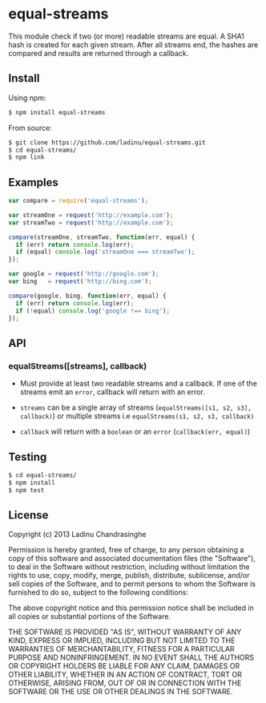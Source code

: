 # equal-streams

This module check if two (or more) readable streams are equal. A SHA1 hash is 
created for each given stream. After all streams end, the hashes are compared
and results are returned through a callback.

## Install
Using npm:
```sh
$ npm install equal-streams
```
From source:
```sh
$ git clone https://github.com/ladinu/equal-streams.git
$ cd equal-streams/
$ npm link
```

## Examples

```javascript
var compare = require('equal-streams');

var streamOne = request('http://example.com');
var streamTwo = request('http://example.com');

compare(streamOne, streamTwo, function(err, equal) {
  if (err) return console.log(err);
  if (equal) console.log('streamOne === streamTwo');
});

var google = request('http://google.com');
var bing   = request('http://bing.com');

compare(google, bing, function(err, equal) {
  if (err) return console.log(err);
  if (!equal) console.log('google !== bing');
});
```

## API
### equalStreams([streams], callback)
  - Must provide at least two readable streams and a callback. If one of the streams
    emit an `error`, callback will return with an error.

  - `streams` can be a single array of streams (`equalStreams([s1, s2, s3], callback)`) or multiple streams 
    i.e `equalStreams(s1, s2, s3, callback)`

  - `callback` will return with a `boolean` or an `error` (`callback(err, equal)`)


## Testing

```sh
$ cd equal-streams/
$ npm install
$ npm test
```

## License

Copyright (c) 2013 Ladinu Chandrasinghe

Permission is hereby granted, free of charge, to any person obtaining a copy of this
software and associated documentation files (the "Software"), to deal in the Software
without restriction, including without limitation the rights to use, copy, modify,
merge, publish, distribute, sublicense, and/or sell copies of the Software, and to
permit persons to whom the Software is furnished to do so, subject to the following
conditions:

The above copyright notice and this permission notice shall be included in all copies
or substantial portions of the Software.

THE SOFTWARE IS PROVIDED "AS IS", WITHOUT WARRANTY OF ANY KIND, EXPRESS OR IMPLIED,
INCLUDING BUT NOT LIMITED TO THE WARRANTIES OF MERCHANTABILITY, FITNESS FOR A
PARTICULAR PURPOSE AND NONINFRINGEMENT. IN NO EVENT SHALL THE AUTHORS OR COPYRIGHT
HOLDERS BE LIABLE FOR ANY CLAIM, DAMAGES OR OTHER LIABILITY, WHETHER IN AN ACTION OF
CONTRACT, TORT OR OTHERWISE, ARISING FROM, OUT OF OR IN CONNECTION WITH THE SOFTWARE OR
THE USE OR OTHER DEALINGS IN THE SOFTWARE.
